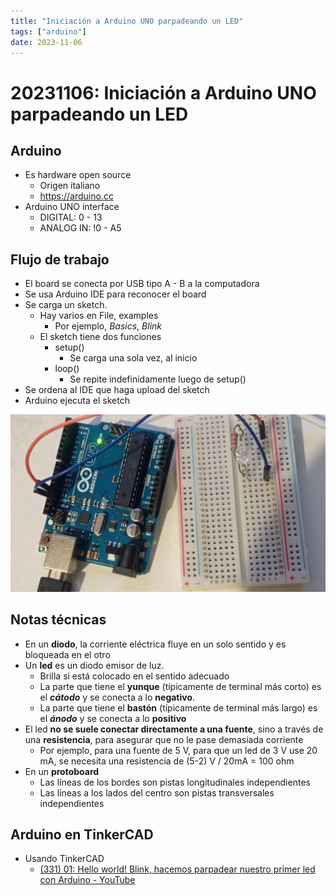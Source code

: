 ```yaml
---
title: "Iniciación a Arduino UNO parpadeando un LED"
tags: ["arduino"]
date: 2023-11-06
---
```

# 20231106: Iniciación a Arduino UNO parpadeando un LED

<TagsLinks />

## Arduino

- Es hardware open source
	- Origen italiano
	- https://arduino.cc
- Arduino UNO interface
	- DIGITAL: 0 - 13
	- ANALOG IN: !0 - A5

## Flujo de trabajo

- El board se conecta por USB tipo A - B a la computadora
- Se usa Arduino IDE para reconocer el board
- Se carga un sketch.
	- Hay varios en File, examples
		- Por ejemplo, *Basics*, *Blink*
	- El sketch tiene dos funciones
		- setup()
			- Se carga una sola vez, al inicio
		- loop()
			- Se repite indefinidamente luego de setup()
- Se ordena al IDE que haga upload del sketch
- Arduino ejecuta el sketch

![](20231106-arduino-uno-blink-led.png)

## Notas técnicas

- En un **diodo**, la corriente eléctrica fluye en un solo sentido y es bloqueada en el otro
- Un **led** es un diodo emisor de luz.
	- Brilla si está colocado en el sentido adecuado
	- La parte que tiene el **yunque** (típicamente de terminal más corto) es el ***cátodo*** y se conecta a lo **negativo**.
	- La parte que tiene el **bastón** (típicamente de terminal más largo) es el ***ánodo*** y se conecta a lo **positivo**
- El led **no se suele conectar directamente a una fuente**, sino a través de una **resistencia**, para asegurar que no le pase demasiada corriente
	- Por ejemplo, para una fuente de 5 V, para que un led de 3 V use 20 mA, se necesita una resistencia de (5-2) V / 20mA = 100 ohm
- En un **protoboard**
	- Las líneas de los bordes son pistas longitudinales independientes
	- Las líneas a los lados del centro son pistas transversales independientes

## Arduino en TinkerCAD

- Usando TinkerCAD
	- [(331) 01: Hello world! Blink, hacemos parpadear nuestro primer led con Arduino - YouTube](https://www.youtube.com/watch?v=qdxa0ZK-eQE&ab_channel=EspacioFundaci%C3%B3nTelef%C3%B3nicaMadrid)